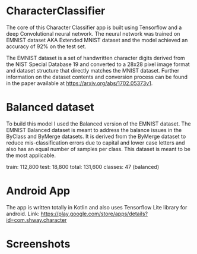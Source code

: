 # CharacterClassifier

The core of this Character Classifier app is built using Tensorflow and a deep Convolutional neural network. The neural network was trained on EMNIST dataset AKA Extended MNIST dataset and the model achieved an accuracy of 92% on the test set.

The EMNIST dataset is a set of handwritten character digits derived from the NIST Special Database 19 and converted to a 28x28 pixel image format and dataset structure that directly matches the MNIST dataset. Further information on the dataset contents and conversion process can be found in the paper available at https://arxiv.org/abs/1702.05373v1.

# Balanced dataset
To build this model I used the Balanced version of the EMNIST dataset.
The EMNIST Balanced dataset is meant to address the balance issues in the ByClass and ByMerge datasets. It is derived from the ByMerge dataset to reduce mis-classification errors due to capital and lower case letters and also has an equal number of samples per class. This dataset is meant to be the most applicable.

train: 112,800
test: 18,800
total: 131,600
classes: 47 (balanced)

# Android App
The app is written totally in Kotlin and also uses Tensorflow Lite library for android. Link: https://play.google.com/store/apps/details?id=com.shway.character

# Screenshots

